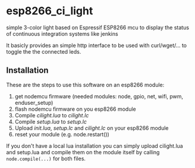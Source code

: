 # esp8266_ci_light
simple 3-color light based on Espressif ESP8266 mcu to display the status of continuous integration systems like jenkins

It basicly provides an simple http interface to be used with curl/wget/... to toggle the the connected leds.

## Installation
These are the steps to use this software on an esp8266 module:

1. get nodemcu firmware (needed modules: node, gpio, net, wifi, pwm, enduser_setup)
1. flash nodemcu firmware on you esp8266 module
1. Compile *cilight.lua* to *cilight.lc*
1. Compile *setup.lua* to *setup.lc*
1. Upload *init.lua*, *setup.lc* and *cilight.lc* on your esp8266 module
1. reset your module (e.g. node.restart())

If you don't have a local lua installation you can simply upload cilight.lua and setup.lua and compile them on the module
itself by calling `node.compile(...)` for both files.
